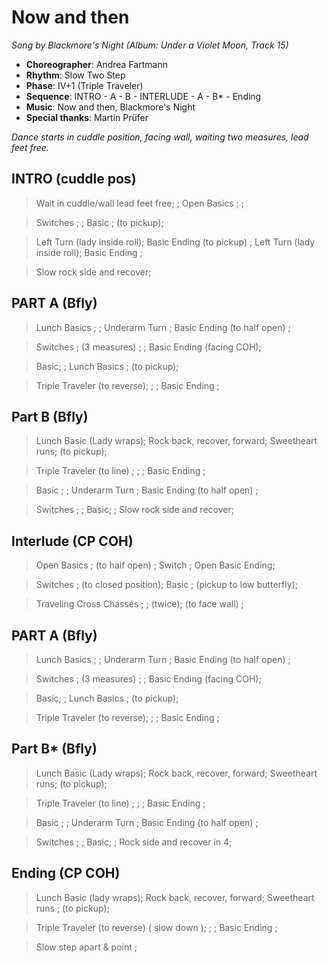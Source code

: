 # Now and then
*Song by Blackmore's Night (Album: Under a Violet Moon, Track 15)*

* **Choreographer**: Andrea Fartmann
* **Rhythm**: Slow Two Step
* **Phase**: IV+1 (Triple Traveler)
* **Sequence**: INTRO - A - B - INTERLUDE - A - B* - Ending
* **Music**: Now and then, Blackmore's Night
* **Special thanks**: Martin Prüfer

*Dance starts in cuddle position, facing wall, waiting two measures, lead feet free.*

## INTRO (cuddle pos)

> Wait in cuddle/wall lead feet free; ; Open Basics ; ;

> Switches ; ; Basic ; (to pickup);

> Left Turn (lady inside roll); Basic Ending (to pickup) ; Left Turn (lady inside roll); Basic Ending ;

> Slow rock side and recover;

## PART A (Bfly)
> Lunch Basics ; ; Underarm Turn ; Basic Ending (to half open) ;

> Switches ; (3 measures) ; ; Basic Ending (facing COH);

> Basic; ; Lunch Basics ; (to pickup);

> Triple Traveler (to reverse); ; ; Basic Ending ;


## Part B (Bfly)
> Lunch Basic (Lady wraps); Rock back, recover, forward; Sweetheart runs; (to pickup);

> Triple Traveler (to line) ; ; ; Basic Ending ;

> Basic ; ; Underarm Turn ; Basic Ending (to half open) ;

> Switches ; ; Basic; ; Slow rock side and recover;


## Interlude (CP COH)
> Open Basics ; (to half open) ; Switch ; Open Basic Ending;

> Switches ; (to closed position); Basic ; (pickup to low butterfly);

> Traveling Cross Chassés ; ; (twice); (to face wall) ;

## PART A (Bfly)

> Lunch Basics ; ; Underarm Turn ; Basic Ending (to half open) ;

> Switches ; (3 measures) ; ; Basic Ending (facing COH);

> Basic; ; Lunch Basics ; (to pickup);

> Triple Traveler (to reverse); ; ; Basic Ending ;

## Part B* (Bfly)
> Lunch Basic (Lady wraps); Rock back, recover, forward; Sweetheart runs; (to pickup);

> Triple Traveler (to line) ; ; ; Basic Ending ;

> Basic ; ; Underarm Turn ; Basic Ending (to half open) ;

> Switches ; ; Basic; ; Rock side and recover in 4;

## Ending (CP COH)
> Lunch Basic (lady wraps); Rock back, recover, forward; Sweetheart runs ; (to pickup);

> Triple Traveler (to reverse) ( slow down ); ; ; Basic Ending ;

> Slow step apart & point ;
